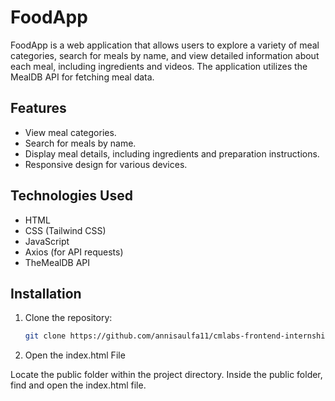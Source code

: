 # FoodApp

FoodApp is a web application that allows users to explore a variety of meal categories, search for meals by name, and view detailed information about each meal, including ingredients and videos. The application utilizes the MealDB API for fetching meal data.

## Features

- View meal categories.
- Search for meals by name.
- Display meal details, including ingredients and preparation instructions.
- Responsive design for various devices.

## Technologies Used

- HTML
- CSS (Tailwind CSS)
- JavaScript
- Axios (for API requests)
- TheMealDB API

## Installation

1. Clone the repository:
   ```bash
   git clone https://github.com/annisaulfa11/cmlabs-frontend-internship-test.git

2. Open the index.html File 

Locate the public folder within the project directory. Inside the public folder, find and open the index.html file.
